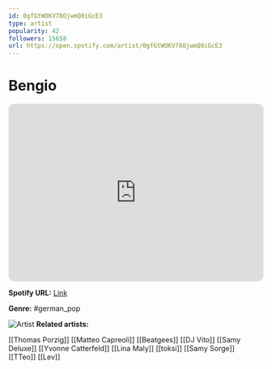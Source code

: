```yaml
---
id: 0gfGtWOKV78OjwmQ0iGcE3
type: artist
popularity: 42
followers: 15658
url: https://open.spotify.com/artist/0gfGtWOKV78OjwmQ0iGcE3
---
```

# Bengio

<iframe style="border-radius:12px" src="https://open.spotify.com/embed/artist/0gfGtWOKV78OjwmQ0iGcE3" width="100%" height="352" frameBorder="0" allowfullscreen="" allow="autoplay; clipboard-write; encrypted-media; fullscreen; picture-in-picture" loading="lazy"></iframe>

**Spotify URL:** [Link](https://open.spotify.com/artist/0gfGtWOKV78OjwmQ0iGcE3)

**Genre:**  #german_pop

![Artist](https://i.scdn.co/image/ab6761610000e5eb0806cfe1aa6f4c137712a857)
**Related artists:**

[[Thomas Porzig]]
[[Matteo Capreoli]]
[[Beatgees]]
[[DJ Vito]]
[[Samy Deluxe]]
[[Yvonne Catterfeld]]
[[Lina Maly]]
[[toksi]]
[[Samy Sorge]]
[[TTeo]]
[[Lev]]
